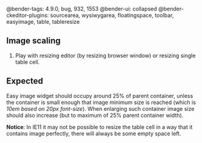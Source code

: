 @bender-tags: 4.9.0, bug, 932, 1553
@bender-ui: collapsed
@bender-ckeditor-plugins: sourcearea, wysiwygarea, floatingspace, toolbar, easyimage, table, tableresize

## Image scaling

1. Play with resizing editor (by resizing browser window) or resizing single table cell.

## Expected

Easy image widget should occupy around 25% of parent container, unless the container is small enough that image minimum
size is reached (which is _10em based on 20px font-size_). When enlarging such container image size should also increase
(but to maximum of 25% parent container width).

**Notice**: In IE11 it may not be possible to resize the table cell in a way that it contains image perfectly, there will
always be some empty space left.
